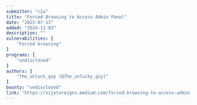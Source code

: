 ```yaml
---
submitter: "c2a"
title: "Forced Browsing to Access Admin Panel"
date: "2021-07-13"
added: "2024-11-03"
description: ""
vulnerabilities: [
    "Forced browsing"
]
programs: [
    "undisclosed"
]
authors: [
    "the_unluck_guy (@7he_unlucky_guy)"
]
bounty: "undisclosed"
link: "https://vijetareigns.medium.com/forced-browsing-to-access-admin-panel-214a7defa2a5"
---
```




